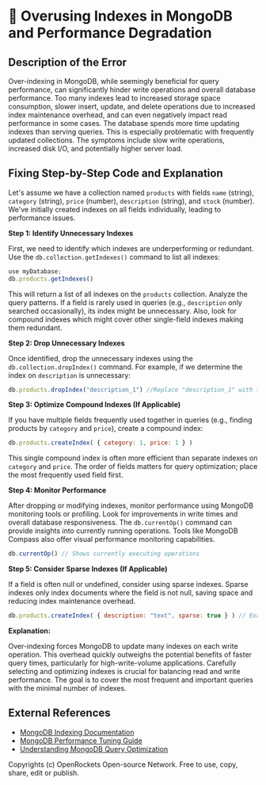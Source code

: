 # 🐞 Overusing Indexes in MongoDB and Performance Degradation


## Description of the Error

Over-indexing in MongoDB, while seemingly beneficial for query performance, can significantly hinder write operations and overall database performance.  Too many indexes lead to increased storage space consumption, slower insert, update, and delete operations due to increased index maintenance overhead, and can even negatively impact read performance in some cases.  The database spends more time updating indexes than serving queries. This is especially problematic with frequently updated collections.  The symptoms include slow write operations, increased disk I/O, and potentially higher server load.


## Fixing Step-by-Step Code and Explanation

Let's assume we have a collection named `products` with fields `name` (string), `category` (string), `price` (number), `description` (string), and `stock` (number).  We've initially created indexes on all fields individually, leading to performance issues.

**Step 1: Identify Unnecessary Indexes**

First, we need to identify which indexes are underperforming or redundant.  Use the `db.collection.getIndexes()` command to list all indexes:

```javascript
use myDatabase;
db.products.getIndexes()
```

This will return a list of all indexes on the `products` collection.  Analyze the query patterns.  If a field is rarely used in queries (e.g., `description` only searched occasionally), its index might be unnecessary.  Also, look for compound indexes which might cover other single-field indexes making them redundant.


**Step 2: Drop Unnecessary Indexes**

Once identified, drop the unnecessary indexes using the `db.collection.dropIndex()` command. For example, if we determine the index on `description` is unnecessary:

```javascript
db.products.dropIndex("description_1") //Replace "description_1" with the actual index name from getIndexes() output.
```


**Step 3: Optimize Compound Indexes (If Applicable)**

If you have multiple fields frequently used together in queries (e.g., finding products by `category` and `price`), create a compound index:

```javascript
db.products.createIndex( { category: 1, price: 1 } )
```

This single compound index is often more efficient than separate indexes on `category` and `price`.  The order of fields matters for query optimization; place the most frequently used field first.


**Step 4: Monitor Performance**

After dropping or modifying indexes, monitor performance using MongoDB monitoring tools or profiling.  Look for improvements in write times and overall database responsiveness.  The `db.currentOp()` command can provide insights into currently running operations. Tools like MongoDB Compass also offer visual performance monitoring capabilities.

```javascript
db.currentOp() // Shows currently executing operations
```

**Step 5: Consider Sparse Indexes (If Applicable)**

If a field is often null or undefined, consider using sparse indexes.  Sparse indexes only index documents where the field is not null, saving space and reducing index maintenance overhead.

```javascript
db.products.createIndex( { description: "text", sparse: true } ) // Example text index
```

**Explanation:**

Over-indexing forces MongoDB to update many indexes on each write operation. This overhead quickly outweighs the potential benefits of faster query times, particularly for high-write-volume applications. Carefully selecting and optimizing indexes is crucial for balancing read and write performance. The goal is to cover the most frequent and important queries with the minimal number of indexes.


## External References

* [MongoDB Indexing Documentation](https://www.mongodb.com/docs/manual/indexes/)
* [MongoDB Performance Tuning Guide](https://www.mongodb.com/docs/manual/administration/performance/)
* [Understanding MongoDB Query Optimization](https://www.mongodb.com/blog/post/query-optimization-in-mongodb)


Copyrights (c) OpenRockets Open-source Network. Free to use, copy, share, edit or publish.

